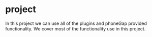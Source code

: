 # project
In this project we can use all of the plugins and phoneGap provided functionality. We cover most of the functionality use in this project.
